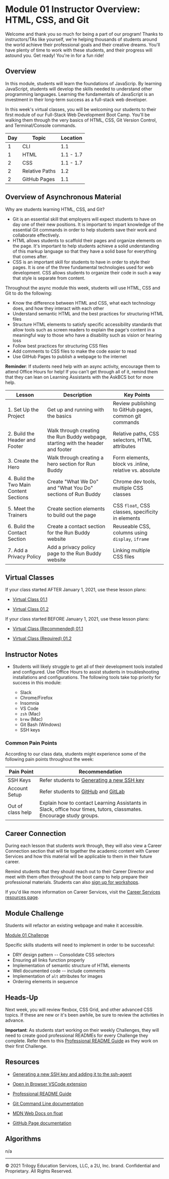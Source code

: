 # Module 01 Instructor Overview: HTML, CSS, and Git

Welcome and thank you so much for being a part of our program! Thanks to instructors/TAs like yourself, we're helping thousands of students around the world achieve their professional goals and their creative dreams. You'll have plenty of time to work with these students, and their progress will astound you. Get ready! You're in for a fun ride!

## Overview

In this module, students will learn the foundations of JavaScrip. By learning JavaScript, students will develop the skills needed to understand other programming languages. Learning the fundamentals of JavaScript is an investment in their long-term success as a full-stack web developer.

In this week's virtual classes, you will be welcoming our students to their first module of our Full-Stack Web Development Boot Camp. You'll be walking them through the very basics of HTML, CSS, Git Version Control, and Terminal/Console commands.

| Day | Topic          | Location  |
| --- | -------------- | --------- |
| 1   | CLI            | 1.1       |
| 1   | HTML           | 1.1 - 1.7 |
| 2   | CSS            | 1.1 - 1.7 |
| 2   | Relative Paths | 1.2       |
| 2   | GitHub Pages   | 1.1       |

## Overview of Asynchronous Material

Why are students learning HTML, CSS, and Git?

* Git is an essential skill that employers will expect students to have on day one of their new positions. It is important to impart knowledge of the essential Git commands in order to help students save their work and collaborate effectively.
* HTML allows students to scaffold their pages and organize elements on the page. It's important to help students achieve a solid understanding of this markup language so that they have a solid base for everything that comes after.
* CSS is an important skill for students to have in order to style their pages. It is one of the three fundamental technologies used for web development. CSS allows students to organize their code in such a way that style is separate from content.

Throughout the async module this week, students will use HTML, CSS and Git to do the following:

* Know the difference between HTML and CSS, what each technology does, and how they interact with each other
* Understand semantic HTML and the best practices for structuring HTML files
* Structure HTML elements to satisfy specific accessibility standards that allow tools such as screen readers to explain the page's content in a meaningful way to those who have a disability such as vision or hearing loss
* Follow best practices for structuring CSS files
* Add comments to CSS files to make the code easier to read
* Use GitHub Pages to publish a webpage to the internet

**Reminder**: If students need help with an async activity, encourage them to attend Office Hours for help! If you can’t get through all of it, remind them that they can lean on Learning Assistants with the AskBCS bot for more help.

| Lesson                                 | Description                                                                      | Key Points                                             |
| -------------------------------------- | -------------------------------------------------------------------------------- | ------------------------------------------------------ |
| 1. Set Up the Project                  | Get up and running with the basics                                               | Review publishing to GitHub pages, common git commands |
| 2. Build the Header and Footer         | Walk through creating the Run Buddy webpage, starting with the header and footer | Relative paths, CSS selectors, HTML attributes         |
| 3. Create the Hero                     | Walk through creating a hero section for Run Buddy                               | Form elements, block vs .inline, relative vs. absolute |
| 4. Build the Two Main Content Sections | Create "What We Do" and "What You Do" sections of Run Buddy                      | Chrome dev tools, multiple CSS classes                 |
| 5. Meet the Trainers                   | Create section elements to build out the page                                    | CSS `float`, CSS classes, specificity in elements      |
| 6. Build the Contact Section           | Create a contact section for the Run Buddy website                               | Reuseable CSS, columns using `display`, `iframe`       |
| 7. Add a Privacy Policy                | Add a privacy policy page to the Run Buddy website                               | Linking multiple CSS files                             |

## Virtual Classes

If your class started AFTER January 1, 2021, use these lesson plans:

* [Virtual Class 01.1](./01.1-REQUIRED.md)

* [Virtual Class 01.2](./01.2-REQUIRED.md)

If your class started BEFORE January 1, 2021, use these lesson plans:

* [Virtual Class (Recommended) 01.1](./01.1-RECOMMENDED.md)

* [Virtual Class (Required) 01.2](./01.2-REQUIRED.md)

## Instructor Notes

* Students will likely struggle to get all of their development tools installed and configured. Use Office Hours to assist students in troubleshooting installations and configurations. The following tools take top priority for success in this module:

  * Slack
  * Chrome/Firefox
  * Insomnia
  * VS Code
  * `zsh` (Mac)
  * `brew` (Mac)
  * Git Bash (Windows)
  * SSH keys

### Common Pain Points

According to our class data, students might experience some of the following pain points throughout the week:

| Pain Point        | Recommendation                                                                                                                                                   |
| ----------------- | ---------------------------------------------------------------------------------------------------------------------------------------------------------------- |
| SSH Keys          | Refer students to [Generating a new SSH key](https://help.github.com/en/github/authenticating-to-github/generating-a-new-ssh-key-and-adding-it-to-the-ssh-agent) |
| Account Setup     | Refer students to [GitHub](https://github.com) and [GitLab](https://gitlab.com/)                                                                                 |
| Out of class help | Explain how to contact Learning Assistants in Slack, office hour times, tutors, classmates. Encourage study groups.                                              |

## Career Connection

During each lesson that students work through, they will also view a Career Connection section that will tie together the academic content with Career Services and how this material will be applicable to them in their future career.

Remind students that they should reach out to their Career Director and meet with them often throughout the boot camp to help prepare their professional materials. Students can also [sign up for workshops](https://careerservicesonlineevents.splashthat.com/).

If you'd like more information on Career Services, visit the [Career Services resources page](https://mycareerspot.org/).

## Module Challenge

Students will refactor an existing webpage and make it accessible.

[Module 01 Challenge](../../01-Class-Content/01-HTML-Git-CSS/02-Challenge)

Specific skills students will need to implement in order to be successful:

* DRY design pattern -- Consolidate CSS selectors
* Ensuring all links function properly
* Implementation of semantic structure of HTML elements
* Well documented code -- include comments
* Implementation of `alt` attributes for images
* Ordering elements in sequence

## Heads-Up

Next week, you will review flexbox, CSS Grid, and other advanced CSS topics. If these are new or it's been awhile, be sure to review the activities in advance.

**Important**: As students start working on their weekly Challenges, they will need to create good professional READMEs for every Challenge they complete. Refer them to this [Professional README Guide](../../01-Class-Content/01-HTML-Git-CSS/04-Supplemental/professional-readme-guide/README.md) as they work on their first Challenge.

## Resources

* [Generating a new SSH key and adding it to the ssh-agent](https://help.github.com/en/github/authenticating-to-github/generating-a-new-ssh-key-and-adding-it-to-the-ssh-agent)

* [Open in Browser VSCode extension](https://marketplace.visualstudio.com/items?itemName=techer.open-in-browser)

* [Professional README Guide](../../01-Class-Content/01-HTML-Git-CSS/04-Supplemental/professional-readme-guide/README.md)

* [Git Command Line documentation](https://git-scm.com/book/en/v2/Getting-Started-The-Command-Line)

* [MDN Web Docs on float](https://developer.mozilla.org/en-US/docs/Web/CSS/float)

* [GitHub Page documentation](https://pages.github.com/)

## Algorithms

n/a

---
© 2021 Trilogy Education Services, LLC, a 2U, Inc. brand. Confidential and Proprietary. All Rights Reserved.

